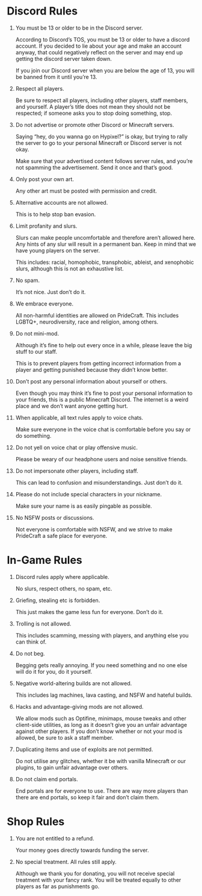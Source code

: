 
# Discord Rules

1.  You must be 13 or older to be in the Discord server.

	 According to Discord’s TOS, you must be 13 or older to have a discord account. If you decided to lie about your age and make an account anyway, that could negatively reflect on the server and may end up getting the discord server taken down.

	If you join our Discord server when you are below the age of 13, you will be banned from it until you’re 13.
        

2.  Respect all players.
    

	 Be sure to respect all players, including other players, staff members, and yourself. A player’s title does not mean they should not be respected; if someone asks you to stop doing something, stop.
    

3.  Do not advertise or promote other Discord or Minecraft servers.
    

	Saying “hey, do you wanna go on Hypixel?” is okay, but trying to rally the server to go to your personal Minecraft or Discord server is not okay.
    
	Make sure that your advertised content follows server rules, and you’re not spamming the advertisement. Send it once and that’s good.
    

4.  Only post your own art.
    

	Any other art must be posted with permission and credit.
    

5.  Alternative accounts are not allowed.
    

	This is to help stop ban evasion.
    

6.  Limit profanity and slurs.
    

	Slurs can make people uncomfortable and therefore aren’t allowed here. Any hints of any slur will result in a permanent ban. Keep in mind that we have young players on the server.
    
	This includes: racial, homophobic, transphobic, ableist, and xenophobic slurs, although this is not an exhaustive list.
    

7.  No spam.
    

	It’s not nice. Just don’t do it.
    

8.  We embrace everyone.
    

	All non-harmful identities are allowed on PrideCraft. This includes LGBTQ+, neurodiversity, race and religion, among others.
    

9.  Do not mini-mod.
    

	Although it’s fine to help out every once in a while, please leave the big stuff to our staff.
    
	This is to prevent players from getting incorrect information from a player and getting punished because they didn’t know better.
    

10.  Don’t post any personal information about yourself or others.
    

		Even though you may think it’s fine to post your personal information to your friends, this is a public Minecraft Discord. The internet is a weird place and we don’t want anyone getting hurt.
    

11.  When applicable, all text rules apply to voice chats.
    

		Make sure everyone in the voice chat is comfortable before you say or do something.
    

12.  Do not yell on voice chat or play offensive music.
    

		Please be weary of our headphone users and noise sensitive friends.
    

13.  Do not impersonate other players, including staff.
    

		This can lead to confusion and misunderstandings. Just don’t do it.
    

14.  Please do not include special characters in your nickname.
    

		Make sure your name is as easily pingable as possible.
    

15.  No NSFW posts or discussions.
    

		Not everyone is comfortable with NSFW, and we strive to make PrideCraft a safe place for everyone.
    

# In-Game Rules

1.  Discord rules apply where applicable.
    

	No slurs, respect others, no spam, etc.
    

2.  Griefing, stealing etc is forbidden.
    

	This just makes the game less fun for everyone. Don’t do it.
    

3.  Trolling is not allowed.
    

	This includes scamming, messing with players, and anything else you can think of.
    

4.  Do not beg.
    

	Begging gets really annoying. If you need something and no one else will do it for you, do it yourself.
    

5.  Negative world-altering builds are not allowed.
    

	This includes lag machines, lava casting, and NSFW and hateful builds.
    

6.  Hacks and advantage-giving mods are not allowed.
    

	We allow mods such as Optifine, minimaps, mouse tweaks and other client-side utilities, as long as it doesn’t give you an unfair advantage against other players. If you don’t know whether or not your mod is allowed, be sure to ask a staff member.
    

7.  Duplicating items and use of exploits are not permitted.
    

	Do not utilise any glitches, whether it be with vanilla Minecraft or our plugins, to gain unfair advantage over others.
    

8.  Do not claim end portals.
    

	End portals are for everyone to use. There are way more players than there are end portals, so keep it fair and don’t claim them.
    

# Shop Rules

1.  You are not entitled to a refund.
    

	Your money goes directly towards funding the server.
    

2.  No special treatment. All rules still apply.
    

	Although we thank you for donating, you will not receive special treatment with your fancy rank. You will be treated equally to other players as far as punishments go.
